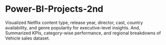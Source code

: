# Power-BI-Projects-2nd
Visualized Netflix content type, release year, director, cast, country availability, and genre popularity for executive-level insights. And, Summarized KPIs, category-wise performance, and regional breakdowns of Vehicle sales dataset.

